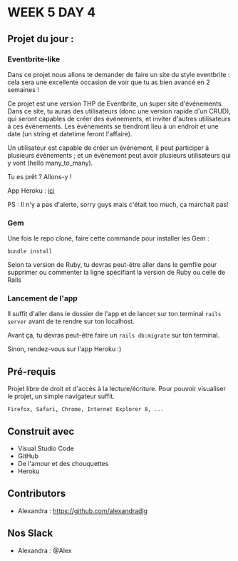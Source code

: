 # WEEK 5 DAY 4

## Projet du jour :

### Eventbrite-like

Dans ce projet nous allons te demander de faire un site du style eventbrite : cela sera une excellente occasion de voir que tu as bien avancé en 2 semaines !

Ce projet est une version THP de Eventbrite, un super site d'événements. Dans ce site, tu auras des utilisateurs (donc une version rapide d'un CRUD), qui seront capables de créer des événements, et inviter d'autres utilisateurs à ces événements. Les événements se tiendront lieu à un endroit et une date (un string et datetime feront l'affaire).

Un utilisateur est capable de créer un événement, il peut participer à plusieurs événements ; et un événement peut avoir plusieurs utilisateurs qui y vont (hello many_to_many).

Tu es prêt ? Allons-y !

App Heroku : <a href="https://afternoon-plains-99594.herokuapp.com/">ici</a>

PS : Il n'y a pas d'alerte, sorry guys mais c'était too much, ça marchait pas!

### Gem

Une fois le repo cloné, faire cette commande pour installer les Gem : 
```
bundle install
```

Selon ta version de Ruby, tu devras peut-être aller dans le gemfile pour supprimer ou commenter la ligne spécifiant la version de Ruby ou celle de Rails

### Lancement de l'app

Il suffit d'aller dans le dossier de l'app et de lancer sur ton terminal `rails server` avant de te rendre sur ton localhost.

Avant ça, tu devras peut-être faire un `rails db:migrate` sur ton terminal.

Sinon, rendez-vous sur l'app Heroku :)

## Pré-requis

Projet libre de droit et d'accès à la lecture/écriture. 
Pour pouvoir visualiser le projet, un simple navigateur suffit.


```
Firefox, Safari, Chrome, Internet Explorer 8, ...
```

## Construit avec

* Visual Studio Code
* GitHub
* De l'amour et des chouquettes
* Heroku


## Contributors

* Alexandra : https://github.com/alexandradlg

## Nos Slack

* Alexandra : @Alex
